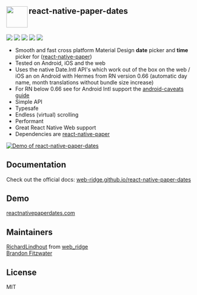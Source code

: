 
<img align="left" width="56" height="56" src="https://user-images.githubusercontent.com/6492229/98982291-70b42480-251f-11eb-8d67-4b0b1b6e917b.png"> react-native-paper-dates
---
<br>

<p float="left">
<img src="https://badgen.net/bundlephobia/minzip/react-native-paper-dates" />
<img src="https://badgen.net/npm/dy/react-native-paper-dates" />
<img src="https://badgen.net/npm/types/react-native-paper-dates" />
<img src="https://badgen.net/npm/license/react-native-paper-dates" />
<img src="https://img.shields.io/badge/Runs%20with%20Expo-4630EB.svg?style=flat-square&logo=EXPO&labelColor=f3f3f3&logoColor=000" />
</p>

- Smooth and fast cross platform Material Design **date** picker and **time** picker for ([react-native-paper](https://callstack.github.io/react-native-paper/))
- Tested on Android, iOS and the web
- Uses the native Date.Intl API's which work out of the box on the web / iOS an on Android with Hermes from RN version 0.66 (automatic day name, month translations without bundle size increase)
- For RN below 0.66 see for Android Intl support the [android-caveats guide](https://github.com/web-ridge/react-native-paper-dates#android-caveats)
- Simple API
- Typesafe
- Endless (virtual) scrolling
- Performant
- Great React Native Web support
- Dependencies are [react-native-paper](https://callstack.github.io/react-native-paper/)

[![Demo of react-native-paper-dates](https://github.com/web-ridge/react-native-paper-dates/assets/7604441/c1ae6c92-94a6-43f8-90b0-8f21c20fd4e9)](https://www.youtube.com/watch?v=SHhQU2doTug)

## Documentation

Check out the official docs: [web-ridge.github.io/react-native-paper-dates](https://web-ridge.github.io/react-native-paper-dates/)

## Demo

[reactnativepaperdates.com](https://www.reactnativepaperdates.com/)

## Maintainers

[RichardLindhout](https://twitter.com/RichardLindhout) from [web_ridge](https://twitter.com/web_ridge)   
[Brandon Fitzwater](https://github.com/iM-GeeKy)


## License

MIT
